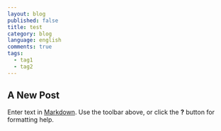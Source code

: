 ```yaml
---
layout: blog
published: false
title: test
category: blog
language: english
comments: true
tags: 
  - tag1
  - tag2
---
```


## A New Post

Enter text in [Markdown](http://daringfireball.net/projects/markdown/). Use the toolbar above, or click the **?** button for formatting help.

